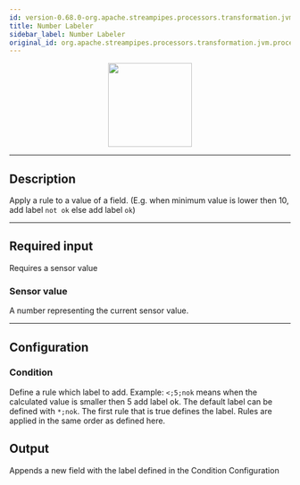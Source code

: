 ```yaml
---
id: version-0.68.0-org.apache.streampipes.processors.transformation.jvm.processor.state.labeler.number
title: Number Labeler
sidebar_label: Number Labeler
original_id: org.apache.streampipes.processors.transformation.jvm.processor.state.labeler.number
---
```


<!--
  ~ Licensed to the Apache Software Foundation (ASF) under one or more
  ~ contributor license agreements.  See the NOTICE file distributed with
  ~ this work for additional information regarding copyright ownership.
  ~ The ASF licenses this file to You under the Apache License, Version 2.0
  ~ (the "License"); you may not use this file except in compliance with
  ~ the License.  You may obtain a copy of the License at
  ~
  ~    http://www.apache.org/licenses/LICENSE-2.0
  ~
  ~ Unless required by applicable law or agreed to in writing, software
  ~ distributed under the License is distributed on an "AS IS" BASIS,
  ~ WITHOUT WARRANTIES OR CONDITIONS OF ANY KIND, either express or implied.
  ~ See the License for the specific language governing permissions and
  ~ limitations under the License.
  ~
  -->



<p align="center"> 
    <img src="/img/pipeline-elements/org.apache.streampipes.processors.transformation.jvm.processor.state.labeler.number/icon.png" width="150px;" class="pe-image-documentation"/>
</p>

***

## Description

Apply a rule to a value of a field. (E.g. when minimum value is lower then 10, add label `not ok` else add label `ok`)

***

## Required input

Requires a sensor value

### Sensor value

A number representing the current sensor value.

***

## Configuration

### Condition
Define a rule which label to add. Example: `<;5;nok` means when the calculated value is smaller then 5 add label ok.
The default label can be defined with `*;nok`.
The first rule that is true defines the label. Rules are applied in the same order as defined here.


## Output
Appends a new field  with the label defined in the Condition Configuration
